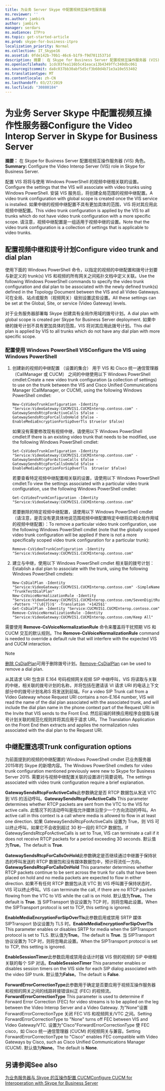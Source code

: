 ```yaml
---
title: 为业务 Server Skype 中配置视频互操作性服务器
ms.reviewer: ''
ms.author: jambirk
author: jambirk
manager: serdars
ms.audience: ITPro
ms.topic: get-started-article
ms.prod: skype-for-business-itpro
localization_priority: Normal
ms.collection: IT_Skype16
ms.assetid: 0fde142b-70b1-46c6-b1f9-f9d70115371d
description: 摘要： 在 Skype for Business Server 配置视频互操作服务器 (VIS) 角色。
ms.openlocfilehash: 1cdc03fea116b5c41eaca13b4349ffc340dbc061
ms.sourcegitcommit: da8c037bb30abf5d5cf3b60d4b71e3a10e553402
ms.translationtype: MT
ms.contentlocale: zh-CN
ms.lasthandoff: 03/27/2019
ms.locfileid: "30880184"
---
```

# <a name="configure-the-video-interop-server-in-skype-for-business-server"></a><span data-ttu-id="a0c00-103">为业务 Server Skype 中配置视频互操作性服务器</span><span class="sxs-lookup"><span data-stu-id="a0c00-103">Configure the Video Interop Server in Skype for Business Server</span></span>
 
<span data-ttu-id="a0c00-104">**摘要：** 在 Skype for Business Server 配置视频互操作服务器 (VIS) 角色。</span><span class="sxs-lookup"><span data-stu-id="a0c00-104">**Summary:** Configure the Video Interop Server (VIS) role in Skype for Business Server.</span></span>
  
 <span data-ttu-id="a0c00-105">配置 VIS 将将与使用 Windows PowerShell 的视频中继相关联的设置。</span><span class="sxs-lookup"><span data-stu-id="a0c00-105">Configure the settings that the VIS will associate with video trunks using Windows PowerShell.</span></span> <span data-ttu-id="a0c00-106">安装 VIS 服务后，将创建全局范围的视频中继配置。</span><span class="sxs-lookup"><span data-stu-id="a0c00-106">A video trunk configuration with global scope is created once the VIS service is installed.</span></span> <span data-ttu-id="a0c00-107">如果中继的视频中继配置不具有更加具体的范围，VIS 将对其应用此视频中继配置。</span><span class="sxs-lookup"><span data-stu-id="a0c00-107">This video trunk configuration is applied by the VIS to all trunks which do not have video trunk configuration with a more specific scope.</span></span> <span data-ttu-id="a0c00-108">请注意，视频中继配置是一组适用于视频中继的设置。</span><span class="sxs-lookup"><span data-stu-id="a0c00-108">Note that the video trunk configuration is a collection of settings that is applicable to video trunks.</span></span>
  
## <a name="configure-video-trunk-and-dial-plan"></a><span data-ttu-id="a0c00-109">配置视频中继和拨号计划</span><span class="sxs-lookup"><span data-stu-id="a0c00-109">Configure video trunk and dial plan</span></span>

<span data-ttu-id="a0c00-110">使用下面的 Windows PowerShell 命令，以指定的视频的中继配置和拨号计划要与新定义的 trunk(s) VIS 和视频的所有网关之间拓扑文档中定义关联。</span><span class="sxs-lookup"><span data-stu-id="a0c00-110">Use the following Windows PowerShell commands to specify the video trunk configuration and dial plan to be associated with the newly defined trunk(s) defined in the Topology Document between the VIS and all Video Gateways.</span></span> <span data-ttu-id="a0c00-111">可在全局、站点或服务（视频网关）级别设置这些设置。</span><span class="sxs-lookup"><span data-stu-id="a0c00-111">All these settings can be set at the Global, Site, or service (Video Gateway) levels.</span></span> 
  
<span data-ttu-id="a0c00-112">对于业务服务器部署每 Skype 创建具有全局作用域的拨号计划。</span><span class="sxs-lookup"><span data-stu-id="a0c00-112">A dial plan with global scope is created per Skype for Business Server deployment.</span></span> <span data-ttu-id="a0c00-113">如果中继的拨号计划不具有更加具体的范围，VIS 将对其应用此拨号计划。</span><span class="sxs-lookup"><span data-stu-id="a0c00-113">This dial plan is applied by VIS to all trunks which do not have any dial plan with more specific scope.</span></span> 
  
### <a name="configure-the-vis-using-windows-powershell"></a><span data-ttu-id="a0c00-114">配置使用 Windows PowerShell VIS</span><span class="sxs-lookup"><span data-stu-id="a0c00-114">Configure the VIS using Windows PowerShell</span></span>

1. <span data-ttu-id="a0c00-115">创建新的视频的中继配置 （设置的集合） 用于 VIS 和 Cisco 统一通信管理器 （CallManager 或 CUCM） 之间的中继使用以下 Windows PowerShell cmdlet:</span><span class="sxs-lookup"><span data-stu-id="a0c00-115">Create a new video trunk configuration (a collection of settings) to use on the trunk between the VIS and Cisco Unified Communications Manager (CallManager, or CUCM), using the following Windows PowerShell cmdlet:</span></span>
    
   ```
   New-CsVideoTrunkConfiguration -Identity "Service:VideoGateway:CUCMVIS1.CUCMInterop.contoso.com" -GatewaySendsRtcpForActiveCalls $false -GatewaySendsRtcpForCallsOnHold $false -EnableMediaEncryptionForSipOverTls $true(or $false)
   ```

    <span data-ttu-id="a0c00-116">如果没有需要修改现有视频中继，请使用以下 Windows PowerShell cmdlet:</span><span class="sxs-lookup"><span data-stu-id="a0c00-116">If there is an existing video trunk that needs to be modified, use the following Windows PowerShell cmdlet:</span></span>
    
   ```
   Set-CsVideoTrunkConfiguration -Identity "Service:VideoGateway:CUCMVIS1.CUCMInterop.contoso.com" -GatewaySendsRtcpForActiveCalls $false -GatewaySendsRtcpForCallsOnHold $false -EnableMediaEncryptionForSipOverTls  $true(or $false)
   ```

    <span data-ttu-id="a0c00-117">若要查看特定视频中继配置相关联的设置，请使用以下 Windows PowerShell cmdlet:</span><span class="sxs-lookup"><span data-stu-id="a0c00-117">To view the settings associated with a particular video trunk configuration, use the following Windows PowerShell cmdlet:</span></span>
    
   ```
   Get-CsVideoTrunkConfiguration -Identity "Service:VideoGateway:CUCMVIS1.CUCMInterop.contoso.com"
   ```

    <span data-ttu-id="a0c00-118">若要删除的特定视频中继配置，请使用以下 Windows PowerShell cmdlet （请注意，是否没有更具体地说范围视频中继配置特定中继将应用全局作用域的视频中继配置）：</span><span class="sxs-lookup"><span data-stu-id="a0c00-118">To remove a particular video trunk configuration, use the following Windows PowerShell cmdlet (note that the globally scoped video trunk configuration will be applied if there is not a more specifically scoped video trunk configuration for a particular trunk):</span></span>
    
   ```
   Remove-CsVideoTrunkConfiguration -Identity "Service:VideoGateway:CUCMVIS1.CUCMInterop.contoso.com"
   ```

2. <span data-ttu-id="a0c00-119">建立与中继，使用以下 Windows PowerShell cmdlet 相关联的拨号计划：</span><span class="sxs-lookup"><span data-stu-id="a0c00-119">Establish a dial plan to associate with the trunk, using the following Windows PowerShell cmdlets:</span></span>
    
   ```
   New-CsDialPlan -Identity "Service:VideoGateway:CUCMVIS1.CUCMInterop.contoso.com" -SimpleName "TrunkTestDialPlan" 
   New-CsVoiceNormalizationRule -Identity "Service:VideoGateway:CUCMVIS1.CUCMInterop.contoso.com/SevenDigitRule" -Pattern '^(\d{7})$' -Translation '+1425$1' 
   Get-CsDialPlan -Identity "Service:CUCMVIS1.CUCMInterop.contoso.com"
   Remove-CsVoiceNormalizationRule -Identity  "Service:VideoGateway:CUCMVIS1.CUCMInterop.contoso.com/Keep All"
   ```

<span data-ttu-id="a0c00-120">需要使用 **Remove-CsVoiceNormalizationRule** 命令来覆盖将干扰预期 VIS 和 CUCM 交互的默认规则。</span><span class="sxs-lookup"><span data-stu-id="a0c00-120">The **Remove-CsVoiceNormalizationRule** command is needed to override a default rule that will interfere with the expected VIS and CUCM interaction.</span></span>
> [!NOTE]
> <span data-ttu-id="a0c00-121">[删除 CsDialPlan](https://docs.microsoft.com/powershell/module/skype/remove-csdialplan?view=skype-ps)可用于删除拨号计划。</span><span class="sxs-lookup"><span data-stu-id="a0c00-121">[Remove-CsDialPlan](https://docs.microsoft.com/powershell/module/skype/remove-csdialplan?view=skype-ps) can be used to remove a dial plan.</span></span>
  
<span data-ttu-id="a0c00-122">从其请求 URI 包含非 E.164 号码视频网关视频 SIP 中继呼叫，VIS 将读取与关联的中继，相关联的拨号计划的名称，并将包括在邀请该 VI 请求 URI 的电话上下文部分中的拨号计划名称S 将发送到前端。</span><span class="sxs-lookup"><span data-stu-id="a0c00-122">For a video SIP Trunk call from a Video Gateway whose Request URI contains a non-E.164 number, VIS will read the name of the dial plan associated with the associated trunk, and will include the dial plan name in the phone context part of the Request URI in the Invite that VIS sends to the Front End.</span></span> <span data-ttu-id="a0c00-123">然后前端的转换应用程序会提取与拨号计划关联的规范化规则并将其应用于请求 URI。</span><span class="sxs-lookup"><span data-stu-id="a0c00-123">The Translation Application on the Front End then extracts and applies the normalization rules associated with the dial plan to the Request URI.</span></span>
## <a name="trunk-configuration-options"></a><span data-ttu-id="a0c00-124">中继配置选项</span><span class="sxs-lookup"><span data-stu-id="a0c00-124">Trunk configuration options</span></span>

<span data-ttu-id="a0c00-125">为前面提到的视频的中继配置的 Windows PowerShell cmdlet 已业务服务器 2015年的 Skype 的新增内容。</span><span class="sxs-lookup"><span data-stu-id="a0c00-125">The Windows PowerShell cmdlets for video trunk configuration mentioned previously were new to Skype for Business Server 2015.</span></span> <span data-ttu-id="a0c00-126">需要对与视频中继配置关联的设置进行简要说明。</span><span class="sxs-lookup"><span data-stu-id="a0c00-126">The settings associated with video trunk configuration require a brief explanation.</span></span>
  
 <span data-ttu-id="a0c00-127">**GatewaySendsRtcpForActiveCalls**此参数确定是否 RTCP 数据包从发送 VTC 到 VIS 的活动呼叫。</span><span class="sxs-lookup"><span data-stu-id="a0c00-127">**GatewaySendsRtcpForActiveCalls** This parameter determines whether RTCP packets are sent from the VTC to the VIS for active calls.</span></span> <span data-ttu-id="a0c00-128">此情况下的活动呼叫是指允许媒体沿至少一个方向流动的呼叫。</span><span class="sxs-lookup"><span data-stu-id="a0c00-128">An active call in this context is a call where media is allowed to flow in at least one direction.</span></span> <span data-ttu-id="a0c00-129">如果 GatewaySendsRtcpForActiveCalls 设置为 True，则 VIS 可以终止呼叫，如果它不会收到超过 30 秒一段的 RTCP 数据包。</span><span class="sxs-lookup"><span data-stu-id="a0c00-129">If GatewaySendsRtcpForActiveCalls is set to True, VIS can terminate a call if it does not receive RTCP packets for a period exceeding 30 seconds.</span></span> <span data-ttu-id="a0c00-130">默认值为**True**。</span><span class="sxs-lookup"><span data-stu-id="a0c00-130">The default is **True**.</span></span>
  
 <span data-ttu-id="a0c00-131">**GatewaySendsRtcpForCallsOnHold**此参数确定是否继续通过中继置于保持状态的呼叫发送的 RTCP 数据包和没有媒体数据包中，预计将流任一方向。</span><span class="sxs-lookup"><span data-stu-id="a0c00-131">**GatewaySendsRtcpForCallsOnHold** This parameter determines whether RTCP packets continue to be sent across the trunk for calls that have been placed on hold and no media packets are expected to flow in either direction.</span></span> <span data-ttu-id="a0c00-132">如果不有任何 RTCP 数据包从流 VTC 到 VIS 呼叫置于保持状态时，VIS 可以终止呼叫。</span><span class="sxs-lookup"><span data-stu-id="a0c00-132">VIS can terminate the call, if there are no RTCP packets flowing from the VTC to VIS while the call is on Hold.</span></span> <span data-ttu-id="a0c00-133">默认值为**True**。</span><span class="sxs-lookup"><span data-stu-id="a0c00-133">The default is **True**.</span></span> <span data-ttu-id="a0c00-134">当 SIPTransport 协议设置为 TCP 时，则将忽略此设置。</span><span class="sxs-lookup"><span data-stu-id="a0c00-134">When the SIPTransport protocol is set to TCP, this setting is ignored.</span></span>
  
 <span data-ttu-id="a0c00-135">**EnableMediaEncryptionForSipOverTls**此参数启用或禁用 SRTP 媒体 SIPTransport 协议设置为 TLS 时。</span><span class="sxs-lookup"><span data-stu-id="a0c00-135">**EnableMediaEncryptionForSipOverTls** This parameter enables or disables SRTP for media when the SIPTransport protocol is set to TLS.</span></span> <span data-ttu-id="a0c00-136">默认值为**True**。</span><span class="sxs-lookup"><span data-stu-id="a0c00-136">The default is **True**.</span></span> <span data-ttu-id="a0c00-137">当 SIPTransport 协议设置为 TCP 时，则将忽略此设置。</span><span class="sxs-lookup"><span data-stu-id="a0c00-137">When the SIPTransport protocol is set to TCP, this setting is ignored.</span></span>
  
 <span data-ttu-id="a0c00-138">**EnableSessionTimer**此参数启用或禁用会话计时器 VIS 侧的视频的 SIP 中继相关联的每个 SIP 对话。</span><span class="sxs-lookup"><span data-stu-id="a0c00-138">**EnableSessionTimer** This parameter enables or disables session timers on the VIS side for each SIP dialog associated with the video SIP trunk.</span></span> <span data-ttu-id="a0c00-139">默认值为**False**。</span><span class="sxs-lookup"><span data-stu-id="a0c00-139">The default is **False**.</span></span>
  
 <span data-ttu-id="a0c00-140">**ForwardErrorCorrectionType**此参数用于确定是否要应用于视频互操作服务器和视频的网关之间的线路转接错误纠正 (FEC) 的视频流。</span><span class="sxs-lookup"><span data-stu-id="a0c00-140">**ForwardErrorCorrectionType** This parameter is used to determine if Forward Error Correction (FEC) for video streams is to be applied on the leg between the Video Interop Server and a Video Gateway.</span></span> <span data-ttu-id="a0c00-141">为"None"设置 ForwardErrorCorrectionType 关闭 FEC VIS 和视频网关/VTC 之间。</span><span class="sxs-lookup"><span data-stu-id="a0c00-141">Setting ForwardErrorCorrectionType to "None" turns off FEC between VIS and Video Gateway/VTC.</span></span> <span data-ttu-id="a0c00-142">设置为"Cisco"ForwardErrorCorrectionType 使 FEC cisco，如 Cisco 统一通信管理器 (CUCM) 的视频网关与兼容。</span><span class="sxs-lookup"><span data-stu-id="a0c00-142">Setting ForwardErrorCorrectionType to "Cisco" enables FEC compatible with Video Gateways by Cisco, such as Cisco Unified Communications Manager (CUCM).</span></span> <span data-ttu-id="a0c00-143">默认值为**None**。</span><span class="sxs-lookup"><span data-stu-id="a0c00-143">The default is **None**.</span></span>
  
## <a name="see-also"></a><span data-ttu-id="a0c00-144">另请参阅</span><span class="sxs-lookup"><span data-stu-id="a0c00-144">See also</span></span>

[<span data-ttu-id="a0c00-145">为业务服务器与 Skype 的互操作配置 CUCM</span><span class="sxs-lookup"><span data-stu-id="a0c00-145">Configure CUCM for Interoperation with Skype for Business Server</span></span>](configure-cucm-for-interoperation.md)
